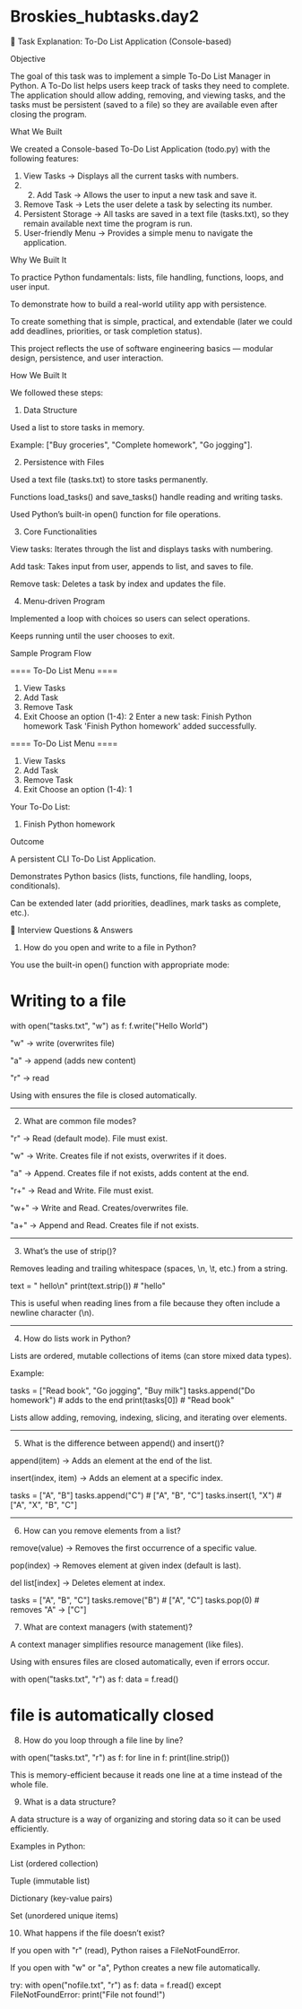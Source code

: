 # Broskies_hubtasks.day2

📌 Task Explanation: To-Do List Application (Console-based)

Objective

The goal of this task was to implement a simple To-Do List Manager in Python. A To-Do list helps users keep track of tasks they need to complete. The application should allow adding, removing, and viewing tasks, and the tasks must be persistent (saved to a file) so they are available even after closing the program.



What We Built

We created a Console-based To-Do List Application (todo.py) with the following features:

1. View Tasks → Displays all the current tasks with numbers.
2. 2. Add Task → Allows the user to input a new task and save it.
3. Remove Task → Lets the user delete a task by selecting its number.
4. Persistent Storage → All tasks are saved in a text file (tasks.txt), so they remain available next time the program is run.
5. User-friendly Menu → Provides a simple menu to navigate the application.

 
Why We Built It

To practice Python fundamentals: lists, file handling, functions, loops, and user input.

To demonstrate how to build a real-world utility app with persistence.

To create something that is simple, practical, and extendable (later we could add deadlines, priorities, or task completion status).

This project reflects the use of software engineering basics — modular design, persistence, and user interaction.



How We Built It

We followed these steps:

1. Data Structure

Used a list to store tasks in memory.

Example: ["Buy groceries", "Complete homework", "Go jogging"].

2. Persistence with Files

Used a text file (tasks.txt) to store tasks permanently.

Functions load_tasks() and save_tasks() handle reading and writing tasks.

Used Python’s built-in open() function for file operations.

3. Core Functionalities

View tasks: Iterates through the list and displays tasks with numbering.

Add task: Takes input from user, appends to list, and saves to file.

Remove task: Deletes a task by index and updates the file.

4. Menu-driven Program

Implemented a loop with choices so users can select operations.

Keeps running until the user chooses to exit.


Sample Program Flow

==== To-Do List Menu ====
1. View Tasks
2. Add Task
3. Remove Task
4. Exit
Choose an option (1-4): 2
Enter a new task: Finish Python homework
Task 'Finish Python homework' added successfully.

==== To-Do List Menu ====
1. View Tasks
2. Add Task
3. Remove Task
4. Exit
Choose an option (1-4): 1

Your To-Do List:
1. Finish Python homework


Outcome

A persistent CLI To-Do List Application.

Demonstrates Python basics (lists, functions, file handling, loops, conditionals).

Can be extended later (add priorities, deadlines, mark tasks as complete, etc.).



📌 Interview Questions & Answers

1. How do you open and write to a file in Python?

You use the built-in open() function with appropriate mode:

# Writing to a file
with open("tasks.txt", "w") as f:
    f.write("Hello World")

"w" → write (overwrites file)

"a" → append (adds new content)

"r" → read


Using with ensures the file is closed automatically.


---

2. What are common file modes?

"r" → Read (default mode). File must exist.

"w" → Write. Creates file if not exists, overwrites if it does.

"a" → Append. Creates file if not exists, adds content at the end.

"r+" → Read and Write. File must exist.

"w+" → Write and Read. Creates/overwrites file.

"a+" → Append and Read. Creates file if not exists.



---

3. What’s the use of strip()?

Removes leading and trailing whitespace (spaces, \n, \t, etc.) from a string.


text = "  hello\n"
print(text.strip())   # "hello"

This is useful when reading lines from a file because they often include a newline character (\n).


---

4. How do lists work in Python?

Lists are ordered, mutable collections of items (can store mixed data types).

Example:


tasks = ["Read book", "Go jogging", "Buy milk"]
tasks.append("Do homework")   # adds to the end
print(tasks[0])               # "Read book"

Lists allow adding, removing, indexing, slicing, and iterating over elements.



---

5. What is the difference between append() and insert()?

append(item) → Adds an element at the end of the list.

insert(index, item) → Adds an element at a specific index.


tasks = ["A", "B"]
tasks.append("C")        # ["A", "B", "C"]
tasks.insert(1, "X")     # ["A", "X", "B", "C"]


---

6. How can you remove elements from a list?

remove(value) → Removes the first occurrence of a specific value.

pop(index) → Removes element at given index (default is last).

del list[index] → Deletes element at index.


tasks = ["A", "B", "C"]
tasks.remove("B")   # ["A", "C"]
tasks.pop(0)        # removes "A" → ["C"]


7. What are context managers (with statement)?

A context manager simplifies resource management (like files).

Using with ensures files are closed automatically, even if errors occur.


with open("tasks.txt", "r") as f:
    data = f.read()
# file is automatically closed


8. How do you loop through a file line by line?

with open("tasks.txt", "r") as f:
    for line in f:
        print(line.strip())

This is memory-efficient because it reads one line at a time instead of the whole file.


9. What is a data structure?

A data structure is a way of organizing and storing data so it can be used efficiently.

Examples in Python:

List (ordered collection)

Tuple (immutable list)

Dictionary (key-value pairs)

Set (unordered unique items)


10. What happens if the file doesn’t exist?

If you open with "r" (read), Python raises a FileNotFoundError.

If you open with "w" or "a", Python creates a new file automatically.


try:
    with open("nofile.txt", "r") as f:
        data = f.read()
except FileNotFoundError:
    print("File not found!")








